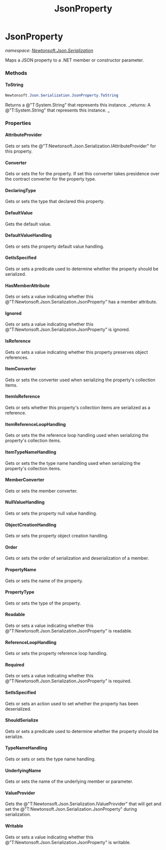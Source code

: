 ﻿---
title: JsonProperty
---

# JsonProperty
_namespace: [Newtonsoft.Json.Serialization](N-Newtonsoft.Json.Serialization.html)_

Maps a JSON property to a .NET member or constructor parameter.

### Methods

#### ToString
```csharp
Newtonsoft.Json.Serialization.JsonProperty.ToString
```
Returns a @"T:System.String" that represents this instance.
_returns: 
            A @"T:System.String" that represents this instance.
            _



### Properties

#### AttributeProvider
Gets or sets the @"T:Newtonsoft.Json.Serialization.IAttributeProvider" for this property.
#### Converter
Gets or sets the for the property.
 If set this converter takes presidence over the contract converter for the property type.
#### DeclaringType
Gets or sets the type that declared this property.
#### DefaultValue
Gets the default value.
#### DefaultValueHandling
Gets or sets the property default value handling.
#### GetIsSpecified
Gets or sets a predicate used to determine whether the property should be serialized.
#### HasMemberAttribute
Gets or sets a value indicating whether this @"T:Newtonsoft.Json.Serialization.JsonProperty" has a member attribute.
#### Ignored
Gets or sets a value indicating whether this @"T:Newtonsoft.Json.Serialization.JsonProperty" is ignored.
#### IsReference
Gets or sets a value indicating whether this property preserves object references.
#### ItemConverter
Gets or sets the converter used when serializing the property's collection items.
#### ItemIsReference
Gets or sets whether this property's collection items are serialized as a reference.
#### ItemReferenceLoopHandling
Gets or sets the the reference loop handling used when serializing the property's collection items.
#### ItemTypeNameHandling
Gets or sets the the type name handling used when serializing the property's collection items.
#### MemberConverter
Gets or sets the member converter.
#### NullValueHandling
Gets or sets the property null value handling.
#### ObjectCreationHandling
Gets or sets the property object creation handling.
#### Order
Gets or sets the order of serialization and deserialization of a member.
#### PropertyName
Gets or sets the name of the property.
#### PropertyType
Gets or sets the type of the property.
#### Readable
Gets or sets a value indicating whether this @"T:Newtonsoft.Json.Serialization.JsonProperty" is readable.
#### ReferenceLoopHandling
Gets or sets the property reference loop handling.
#### Required
Gets or sets a value indicating whether this @"T:Newtonsoft.Json.Serialization.JsonProperty" is required.
#### SetIsSpecified
Gets or sets an action used to set whether the property has been deserialized.
#### ShouldSerialize
Gets or sets a predicate used to determine whether the property should be serialize.
#### TypeNameHandling
Gets or sets or sets the type name handling.
#### UnderlyingName
Gets or sets the name of the underlying member or parameter.
#### ValueProvider
Gets the @"T:Newtonsoft.Json.Serialization.IValueProvider" that will get and set the @"T:Newtonsoft.Json.Serialization.JsonProperty" during serialization.
#### Writable
Gets or sets a value indicating whether this @"T:Newtonsoft.Json.Serialization.JsonProperty" is writable.

